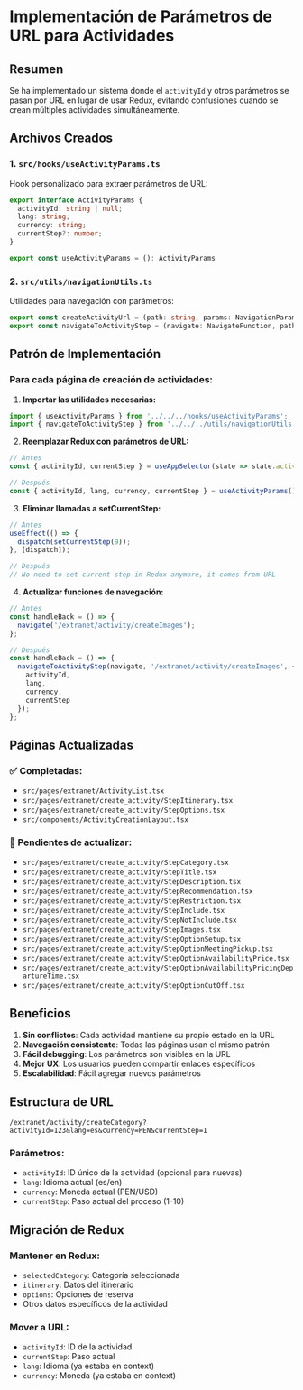 # Implementación de Parámetros de URL para Actividades

## Resumen
Se ha implementado un sistema donde el `activityId` y otros parámetros se pasan por URL en lugar de usar Redux, evitando confusiones cuando se crean múltiples actividades simultáneamente.

## Archivos Creados

### 1. `src/hooks/useActivityParams.ts`
Hook personalizado para extraer parámetros de URL:
```typescript
export interface ActivityParams {
  activityId: string | null;
  lang: string;
  currency: string;
  currentStep?: number;
}

export const useActivityParams = (): ActivityParams
```

### 2. `src/utils/navigationUtils.ts`
Utilidades para navegación con parámetros:
```typescript
export const createActivityUrl = (path: string, params: NavigationParams): string
export const navigateToActivityStep = (navigate: NavigateFunction, path: string, params: NavigationParams): void
```

## Patrón de Implementación

### Para cada página de creación de actividades:

1. **Importar las utilidades necesarias:**
```typescript
import { useActivityParams } from '../../../hooks/useActivityParams';
import { navigateToActivityStep } from '../../../utils/navigationUtils';
```

2. **Reemplazar Redux con parámetros de URL:**
```typescript
// Antes
const { activityId, currentStep } = useAppSelector(state => state.activityCreation);

// Después
const { activityId, lang, currency, currentStep } = useActivityParams();
```

3. **Eliminar llamadas a setCurrentStep:**
```typescript
// Antes
useEffect(() => {
  dispatch(setCurrentStep(9));
}, [dispatch]);

// Después
// No need to set current step in Redux anymore, it comes from URL
```

4. **Actualizar funciones de navegación:**
```typescript
// Antes
const handleBack = () => {
  navigate('/extranet/activity/createImages');
};

// Después
const handleBack = () => {
  navigateToActivityStep(navigate, '/extranet/activity/createImages', {
    activityId,
    lang,
    currency,
    currentStep
  });
};
```

## Páginas Actualizadas

### ✅ Completadas:
- `src/pages/extranet/ActivityList.tsx`
- `src/pages/extranet/create_activity/StepItinerary.tsx`
- `src/pages/extranet/create_activity/StepOptions.tsx`
- `src/components/ActivityCreationLayout.tsx`

### 🔄 Pendientes de actualizar:
- `src/pages/extranet/create_activity/StepCategory.tsx`
- `src/pages/extranet/create_activity/StepTitle.tsx`
- `src/pages/extranet/create_activity/StepDescription.tsx`
- `src/pages/extranet/create_activity/StepRecommendation.tsx`
- `src/pages/extranet/create_activity/StepRestriction.tsx`
- `src/pages/extranet/create_activity/StepInclude.tsx`
- `src/pages/extranet/create_activity/StepNotInclude.tsx`
- `src/pages/extranet/create_activity/StepImages.tsx`
- `src/pages/extranet/create_activity/StepOptionSetup.tsx`
- `src/pages/extranet/create_activity/StepOptionMeetingPickup.tsx`
- `src/pages/extranet/create_activity/StepOptionAvailabilityPrice.tsx`
- `src/pages/extranet/create_activity/StepOptionAvailabilityPricingDepartureTime.tsx`
- `src/pages/extranet/create_activity/StepOptionCutOff.tsx`

## Beneficios

1. **Sin conflictos**: Cada actividad mantiene su propio estado en la URL
2. **Navegación consistente**: Todas las páginas usan el mismo patrón
3. **Fácil debugging**: Los parámetros son visibles en la URL
4. **Mejor UX**: Los usuarios pueden compartir enlaces específicos
5. **Escalabilidad**: Fácil agregar nuevos parámetros

## Estructura de URL

```
/extranet/activity/createCategory?activityId=123&lang=es&currency=PEN&currentStep=1
```

### Parámetros:
- `activityId`: ID único de la actividad (opcional para nuevas)
- `lang`: Idioma actual (es/en)
- `currency`: Moneda actual (PEN/USD)
- `currentStep`: Paso actual del proceso (1-10)

## Migración de Redux

### Mantener en Redux:
- `selectedCategory`: Categoría seleccionada
- `itinerary`: Datos del itinerario
- `options`: Opciones de reserva
- Otros datos específicos de la actividad

### Mover a URL:
- `activityId`: ID de la actividad
- `currentStep`: Paso actual
- `lang`: Idioma (ya estaba en context)
- `currency`: Moneda (ya estaba en context)
